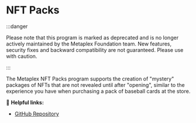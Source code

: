 # NFT Packs

:::danger

Please note that this program is marked as deprecated and is no longer actively maintained by the Metaplex Foundation team. New features, security fixes and backward compatibility are not guaranteed. Please use with caution.

:::

The Metaplex NFT Packs program supports the creation of "mystery" packages of NFTs that are not revealed until after "opening", similar to the experience you have when purchasing a pack of baseball cards at the store.

🔗 **Helpful links:**

- [GitHub Repository](https://github.com/metaplex-foundation/metaplex-program-library/tree/master/nft-packs/program)
